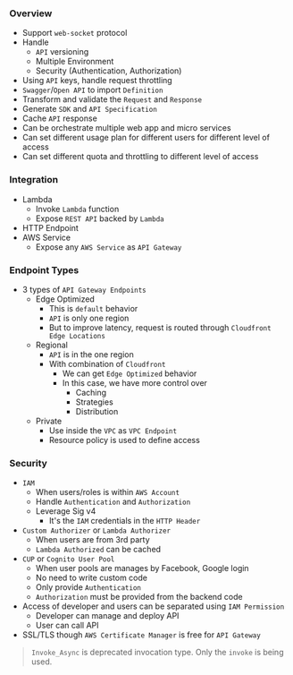 ### Overview

- Support `web-socket` protocol
- Handle
  - `API` versioning
  - Multiple Environment
  - Security (Authentication, Authorization)
- Using `API` keys, handle request throttling
- `Swagger`/`Open API` to import `Definition`
- Transform and validate the `Request` and `Response`
- Generate `SDK` and `API Specification`
- Cache `API` response
- Can be orchestrate multiple web app and micro services
- Can set different usage plan for different users for different level of access
- Can set different quota and throttling to different level of access

### Integration

- Lambda
  - Invoke `Lambda` function
  - Expose `REST API` backed by `Lambda`
- HTTP Endpoint
- AWS Service
  - Expose any `AWS Service` as `API Gateway`

### Endpoint Types

- 3 types of `API Gateway Endpoints`
  - Edge Optimized
    - This is `default` behavior
    - `API` is only one region
    - But to improve latency, request is routed through `Cloudfront Edge Locations`
  - Regional
    - `API` is in the one region
    - With combination of `Cloudfront`
      - We can get `Edge Optimized` behavior
      - In this case, we have more control over
        - Caching
        - Strategies
        - Distribution
  - Private
    - Use inside the `VPC` as `VPC Endpoint`
    - Resource policy is used to define access

### Security

- `IAM`
  - When users/roles is within `AWS Account`
  - Handle `Authentication` and `Authorization`
  - Leverage Sig v4
    - It's the `IAM` credentials in the `HTTP Header`
- `Custom Authorizer` or `Lambda Authorizer`
  - When users are from 3rd party
  - `Lambda Authorized` can be cached
- `CUP` or `Cognito User Pool`
  - When user pools are manages by Facebook, Google login
  - No need to write custom code
  - Only provide `Authentication`
  - `Authorization` must be provided from the backend code
- Access of developer and users can be separated using `IAM Permission`
  - Developer can manage and deploy API
  - User can call API
- SSL/TLS though `AWS Certificate Manager` is free for `API Gateway`

> `Invoke_Async` is deprecated invocation type. Only the `invoke` is being used.
